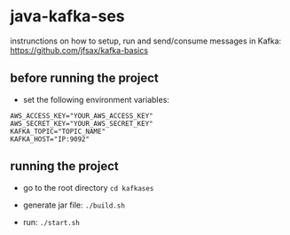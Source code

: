 # java-kafka-ses

instrunctions on how to setup, run and send/consume messages in Kafka: https://github.com/jfsax/kafka-basics

## before running the project
- set the following environment variables:
```
AWS_ACCESS_KEY="YOUR_AWS_ACCESS_KEY"
AWS_SECRET_KEY="YOUR_AWS_SECRET_KEY"
KAFKA_TOPIC="TOPIC_NAME"
KAFKA_HOST="IP:9092"
```

## running the project
- go to the root directory
```cd kafkases```

- generate jar file:
```./build.sh```

- run:
```./start.sh```
